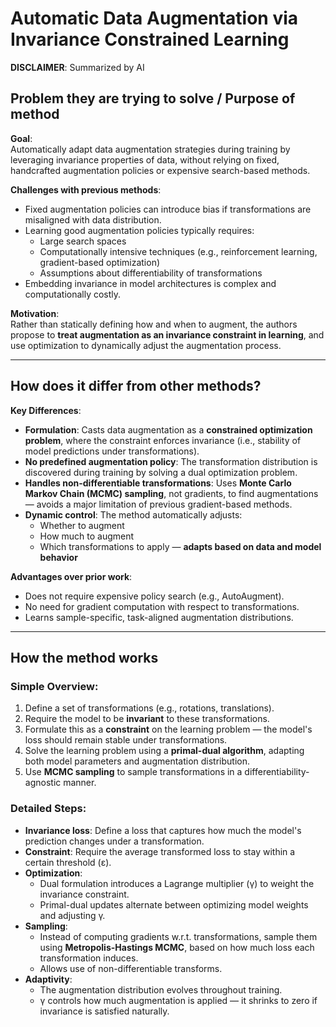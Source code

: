 # Automatic Data Augmentation via Invariance Constrained Learning

**DISCLAIMER**: Summarized by AI

## Problem they are trying to solve / Purpose of method

**Goal**:  
Automatically adapt data augmentation strategies during training by leveraging invariance properties of data,
without relying on fixed, handcrafted augmentation policies or expensive search-based methods.

**Challenges with previous methods**:
- Fixed augmentation policies can introduce bias if transformations are misaligned with data distribution.
- Learning good augmentation policies typically requires:
  - Large search spaces
  - Computationally intensive techniques (e.g., reinforcement learning, gradient-based optimization)
  - Assumptions about differentiability of transformations
- Embedding invariance in model architectures is complex and computationally costly.

**Motivation**:  
Rather than statically defining how and when to augment,
the authors propose to **treat augmentation as an invariance constraint in learning**,
and use optimization to dynamically adjust the augmentation process.

---

## How does it differ from other methods?

**Key Differences**:
- **Formulation**: Casts data augmentation as a **constrained optimization problem**,
where the constraint enforces invariance (i.e., stability of model predictions under transformations).
- **No predefined augmentation policy**: The transformation distribution is discovered during
training by solving a dual optimization problem.
- **Handles non-differentiable transformations**: Uses **Monte Carlo Markov Chain (MCMC) sampling**,
not gradients, to find augmentations — avoids a major limitation of previous gradient-based methods.
- **Dynamic control**: The method automatically adjusts:
  - Whether to augment
  - How much to augment
  - Which transformations to apply — **adapts based on data and model behavior**

**Advantages over prior work**:
- Does not require expensive policy search (e.g., AutoAugment).
- No need for gradient computation with respect to transformations.
- Learns sample-specific, task-aligned augmentation distributions.

---

## How the method works

### Simple Overview:
1. Define a set of transformations (e.g., rotations, translations).
2. Require the model to be **invariant** to these transformations.
3. Formulate this as a **constraint** on the learning problem — the model's loss should remain stable under transformations.
4. Solve the learning problem using a **primal-dual algorithm**, adapting both model parameters and augmentation distribution.
5. Use **MCMC sampling** to sample transformations in a differentiability-agnostic manner.

### Detailed Steps:
- **Invariance loss**: Define a loss that captures how much the model's prediction changes under a transformation.
- **Constraint**: Require the average transformed loss to stay within a certain threshold (ε).
- **Optimization**:
  - Dual formulation introduces a Lagrange multiplier (γ) to weight the invariance constraint.
  - Primal-dual updates alternate between optimizing model weights and adjusting γ.
- **Sampling**:
  - Instead of computing gradients w.r.t. transformations, sample them using **Metropolis-Hastings MCMC**,
  based on how much loss each transformation induces.
  - Allows use of non-differentiable transforms.
- **Adaptivity**:
  - The augmentation distribution evolves throughout training.
  - γ controls how much augmentation is applied — it shrinks to zero if invariance is satisfied naturally.
